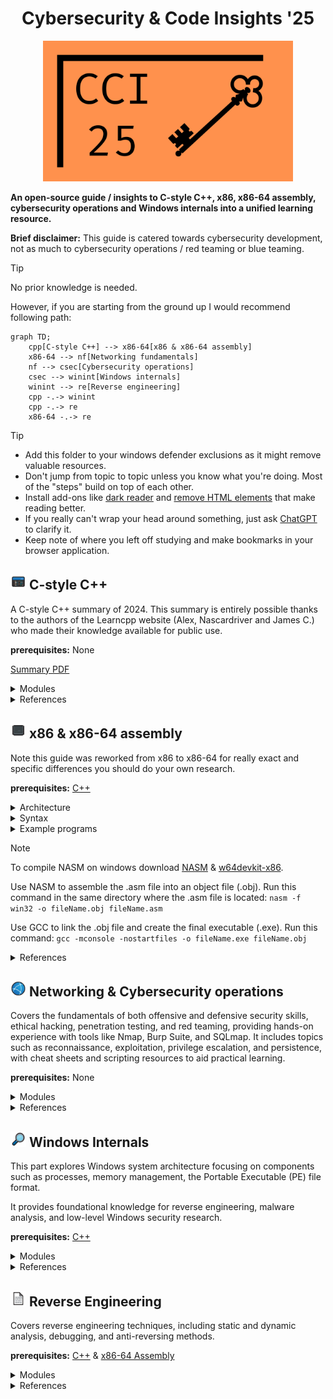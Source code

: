 <h1 align="center">Cybersecurity & Code Insights '25</h1>

<p align="center">
  <img src="/Images/Banner.png" alt="Banner" width="400">
</p>

**An open-source guide / insights to C-style C++, x86, x86-64 assembly, cybersecurity operations and Windows internals into a unified learning resource.**

**Brief disclaimer:** This guide is catered towards cybersecurity development, not as much to cybersecurity operations / red teaming or blue teaming.

> [!TIP]
>  No prior knowledge is needed.
>
> However, if you are starting from the ground up I would recommend following path:

```mermaid
graph TD;
	cpp[C-style C++] --> x86-64[x86 & x86-64 assembly]
	x86-64 --> nf[Networking fundamentals]
    nf --> csec[Cybersecurity operations]
	csec --> winint[Windows internals]
	winint --> re[Reverse engineering]
	cpp -.-> winint
	cpp -.-> re
	x86-64 -.-> re
```

> [!TIP]
> - Add this folder to your windows defender exclusions as it might remove valuable resources.
> - Don't jump from topic to topic unless you know what you're doing. Most of the "steps" build on top of each other.
> - Install add-ons like [dark reader](https://darkreader.org/) and [remove HTML elements](https://chromewebstore.google.com/detail/remove-html-elements/enegojdnkeicfoiknhfjaedhlckeahmf?hl=en&pli=1) that make reading better.
> - If you really can't wrap your head around something, just ask [ChatGPT](https://chatgpt.com/) to clarify it.
> - Keep note of where you left off studying and make bookmarks in your browser application.

## <img src="/Images/cpp.png" alt="C++ logo" width="25"/> C-style C++
A C-style C++ summary of 2024. This summary is entirely possible thanks to the authors of the Learncpp website (Alex, Nascardriver and James C.) who made their knowledge available for public use.

**prerequisites:** None

[Summary PDF](/Programming_Foundations/Cpp/C-Style_CPP_24.pdf)

<details>
<summary> Modules </summary>

- Keywords
- Introduction / Getting started
- Basics
- Functions and files
- Debugging
- Fundamental data types
- Constants and strings
- Operators
- Bit manipulation
- Scope, duration & linkage
- Control flow
- Error detection and handling
- Type conversion, type aliases & type deduction
- Function overloading & function templates
- Compound types: References and pointers
- Compound types: Enums and structs
- Summary intermezzo
- C-style: Arrays & strings
- Dynamic allocation
- Functions

</details>

<details>
<summary> References </summary>

- [cppreference](https://en.cppreference.com/w/)
- [cplusplus reference](https://cplusplus.com/reference/)
- [W3Schools DSA Intro](https://www.w3schools.com/dsa/dsa_intro.php)
- [hackingcpp cheat sheets](https://hackingcpp.com/cpp/cheat_sheets.html)

</details>

## <img src="/Images/ASM.png" alt="ASM logo" width="25"/> x86 & x86-64 assembly
Note this guide was reworked from x86 to x86-64 for really exact and specific differences you should do your own research.

**prerequisites:** [C++](/readme.md#c-style-c)

<details>
<summary> Architecture </summary>

1. [Intro](/Programming_Foundations/Assembly/Architecture/Intro.md)
2. [x86 Architecture](/Programming_Foundations/Assembly/Architecture/Architecture.md)
3. [Modes of operation](/Programming_Foundations/Assembly/Architecture/Operating_Modes.md)
4. [Memory](/Programming_Foundations/Assembly/Architecture/Memory.md)
5. [CPU Registers](/Programming_Foundations/Assembly/Architecture/CPU_Registers.md)
6. [E Flags](/Programming_Foundations/Assembly/Architecture/E_Flags.md)
7. [Word Sizes](/Programming_Foundations/Assembly/Architecture/Sizes.md)
8. [The Stack](/Programming_Foundations/Assembly/Architecture/Call_Stack.md)
9. [Calling Conventions](/Programming_Foundations/Assembly/Architecture/Calling_Conventions.md)
10. [Instructions / Opcodes](/Programming_Foundations/Assembly/Architecture/Instructions.md)

</details>

<details>
<summary> Syntax </summary>

1. [Directives](/Programming_Foundations/Assembly/Architecture/Directives.md)
2. [Instructions](/Programming_Foundations/Assembly/Architecture/Instructions.md)
3. [Radix characters](/Programming_Foundations/Assembly/Architecture/Radix_Chars.md)
4. [Character constants](/Programming_Foundations/Assembly/Architecture/Character_Constants.md)
5. [Reserved words](/Programming_Foundations/Assembly/Architecture/Reserved_words.md)
6. [Identifiers](/Programming_Foundations/Assembly/Architecture/Identifiers.md)
7. [Declaring variables](/Programming_Foundations/Assembly/Architecture/Declaring_Variables.md)
8. [Operator precedence](/Programming_Foundations/Assembly/Architecture/Operator_Presedence.md)

</details>

<details>
<summary> Example programs </summary>

- [Example masm program](/Programming_Foundations/Assembly/Examples/hello_world.asm)
- [Example nasm program](/Programming_Foundations/Assembly/Examples/hello_world_nasm.asm)

</details>

> [!NOTE]
> To compile NASM on windows download [NASM](https://www.nasm.us/) & [w64devkit-x86](https://github.com/skeeto/w64devkit/releases/tag/v2.0.0).
> 
> Use NASM to assemble the .asm file into an object file (.obj). Run this command in the same directory where the .asm file is located:
> ```nasm -f win32 -o fileName.obj fileName.asm```
>
> Use GCC to link the .obj file and create the final executable (.exe). Run this command:
> ```gcc -mconsole -nostartfiles -o fileName.exe fileName.obj```

<details>
<summary> References </summary>

- [Godbolt Compiler Explorer](https://godbolt.org/)
- [JLearn PH's MASM32 assembly programming playlist](https://www.youtube.com/playlist?list=PLE6kld48wGGPEq1mDnFVfbLZ81gcP3nJj)
- [MASM reference](https://learn.microsoft.com/en-us/cpp/assembler/masm/microsoft-macro-assembler-reference?view=msvc-170) for more information on x86 assembly in MASM32.
- [x86 and amd64 instruction reference](https://www.felixcloutier.com/x86/) for more information on x86 instructions.
- [Malwareunicorn's instruction searcher](https://malwareunicorn.org/x86)
- [Tutorialspoint Nasm assembly](https://www.tutorialspoint.com/assembly_programming/index.htm)
- [Davy Wybiral's intro to x86 assembly language playlist](https://www.youtube.com/playlist?list=PLmxT2pVYo5LB5EzTPZGfFN0c2GDiSXgQe)
- [OliveStem's x86 assembly with NASM playlist](https://www.youtube.com/playlist?list=PL2EF13wm-hWCoj6tUBGUmrkJmH1972dBB)
- [ost2.fyi's Architecture 2001: x86-64 OS Internals](https://p.ost2.fyi/courses/course-v1:OpenSecurityTraining2+Arch2001_x86-64_OS_Internals+2021_v1/about)
- [asmtutor](https://asmtutor.com/)

</details>


## <img src="/Images/Network.png" alt="Network logo" width="25"/> Networking & Cybersecurity operations
Covers the fundamentals of both offensive and defensive security skills, ethical hacking, penetration testing, and red teaming, providing hands-on experience with tools like Nmap, Burp Suite, and SQLmap. It includes topics such as reconnaissance, exploitation, privilege escalation, and persistence, with cheat sheets and scripting resources to aid practical learning.

**prerequisites:** None

<details>
<summary> Modules </summary>

<details>
<summary> Fundamentals & general info </summary>

1. [Pentesting Fundamentals](/Cybersecurity_Operations/General/PentestingFundamentals.md)
2. [Principles of Security](/Cybersecurity_Operations/General/SecurityPrinciples.md)
3. [Red teaming fundamentals](/Cybersecurity_Operations/General/RTFundamentals.md)
4. [Red teaming engagements](/Cybersecurity_Operations/General/RTEngagements)
5. [Governance & Regulation](/Cybersecurity_Operations/General/Governance%26Regulation.md)

</details>

<details>
<summary> Cheat Sheets </summary>

1. [Networking](/Cybersecurity_Operations/Cheat%20Sheets/Networking.md)
2. [Linux](/Cybersecurity_Operations/Cheat%20Sheets/Linux.md)
3. [Windows](/Cybersecurity_Operations/Cheat%20Sheets/Windows.md)
4. [Windows CLI](/Cybersecurity_Operations/Cheat%20Sheets/WindowsCLI.md)
5. [Cryptography](/Cybersecurity_Operations/Cheat%20Sheets/Cryptography.md)
6. [Vulnerabilities](/Cybersecurity_Operations/Cheat%20Sheets/Vulnerabilities.md)

</details>

<details>
<summary> Planning & Recon </summary>

1. [Planning](/Cybersecurity_Operations/Planning%20%26%20Recon/Planning.md)
2. [Recon](/Cybersecurity_Operations/Planning%20%26%20Recon/Recon.md)

</details>

<details>
<summary> Scanning </summary>

1. [Nmap](/Cybersecurity_Operations/Scanning/Nmap.md)
2. [Directory Scanners](/Cybersecurity_Operations/Scanning/DirectoryScanners.md)
3. [SQLmap](/Cybersecurity_Operations/Scanning/SQLmap.md)

</details>

<details>
<summary> Gaining Access </summary>

1. [Web Enumeration](/Cybersecurity_Operations/Gaining%20Access/WebEnum.md)
2. [OWASP Top 10](/Cybersecurity_Operations/Gaining%20Access/OWASP10.md)
3. [Exploitation](/Cybersecurity_Operations/Gaining%20Access/Exploitation.md)
4. [Phishing](/Cybersecurity_Operations/Gaining%20Access/Phishing.md)

</details>

<details>
<summary> Tools used to gain access </summary>

1. [Burpsuite](/Cybersecurity_Operations/Gaining%20Access/Burpsuite.md)
2. [Hydra](/Cybersecurity_Operations/Gaining%20Access/Hydra.md)

</details>

<details>
<summary> Maintaining Access </summary>

1. [Shells](/Cybersecurity_Operations/Maintaining%20Access/Shells.md)
2. [Linux privilege escalation](/Cybersecurity_Operations/Maintaining%20Access/LinPrivesc.md)
3. [Windows privilege escalation](/Cybersecurity_Operations/Maintaining%20Access/WinPrivesc.md)
4. [Windows persistence](/Cybersecurity_Operations/Maintaining%20Access/WinPersistence.md)

</details>

<details>
<summary> Analysis </summary>

1. [CAPA](/Analysis/CAPA.md)
2. [REMnux & FlareVM](/Cybersecurity_Operations/Analysis/REMnux&FlareVM.md)
3. [Malware analysis and reverse engineering](/readme.md#reverse-engineering)

</details>

<details>
<summary> Scripting </summary>

1. [Python for pentesters](/Cybersecurity_Operations/Scripting/PythonForPentesters.md)

</details>

</details>

<details>
<summary> References </summary>

- [TryHackMe](https://tryhackme.com/)
- [A-Z Index of the Linux command line: bash + utilities](https://ss64.com/bash/)
- [IANA's Service Name and Transport Protocol Port Number Registry](https://www.iana.org/assignments/service-names-port-numbers/service-names-port-numbers.xhtml)

</details>

## <img src="/Images/Windows.png" alt="Windows logo" width="25"/> Windows Internals
This part explores Windows system architecture focusing on components such as processes, memory management, the Portable Executable (PE) file format.

It provides foundational knowledge for reverse engineering, malware analysis, and low-level Windows security research.

**prerequisites:** [C++](/readme.md#c-style-c)

<details>
<summary> Modules </summary>

1. [Windows Internals Overview](/Windows_Internals/Internals.md)
2. [Memory](/Windows_Internals/Memory.md)
3. [PE file format](/Windows_Internals/PE.md)
4. [Introduction to API's](/Windows_Internals/API.md)
5. [Windows API](/Windows_Internals/Windows_API.md)

</details>

<!--Syscalls? Drivers, sockets?-->

<details>
<summary> References </summary>

- [Pavel Yosifovich's windows internals](https://scorpiosoftware.net/)
- [Pavel Yosifovich's youtube channel](https://www.youtube.com/@zodiacon)
- [0xRick's dive into PE file format](https://0xrick.github.io/)
- [Empyreal96's info depot](https://empyreal96.github.io/nt-info-depot/index.html)
- [Alex Ionescu's blog](https://www.alex-ionescu.com/)
- [Duncan Ogilvie's internals crash course](https://www.youtube.com/watch?v=I_nJltUokE0)
- [Alexander Sotirov's internals talk](https://www.youtube.com/watch?v=vz15OqiYYXo&t=194s)
- [Crow's malware development playlist](https://www.youtube.com/playlist?list=PL_z_ep2nxC57sHAlCcvvaYRrpdMIQXri1)
- [Red Team Notes on reversing, forensics & misc](https://www.ired.team/miscellaneous-reversing-forensics/windows-kernel-internals)
- [Rexir's Windows Internals Videos](https://www.youtube.com/playlist?list=PLt9cUwGw6CYF6Kj19mBZpfhQPsRIC5vGl)
- [TheSourceLens's Windows Internals part 1 playlist](https://www.youtube.com/playlist?list=PLhx7-txsG6t5i-kIZ_hwJSgZrnka4GXvn)
- [Nir Lichtman's diving into windows internals playlist](https://www.youtube.com/playlist?list=PL0tgH22U2S3G2QpiK-Q1wKW_Fe-Wiu7JS)
- [Geoff Chappell](https://www.geoffchappell.com/index.htm?ta=5)
- [Alex Ionescu's ReactOS](https://doxygen.reactos.org/index.html)
- [Programming reference for the Win32 API](https://learn.microsoft.com/en-us/windows/win32/api/)
- [ost2.fyi](https://p.ost2.fyi/courses)
- [mr.d0x's malapi list](https://malapi.io/)

</details>

## <img src="/Images/Hexadecimal.png" alt="RE logo" width="25"/> Reverse Engineering
Covers reverse engineering techniques, including static and dynamic analysis, debugging, and anti-reversing methods.

**prerequisites:** [C++](/readme.md#c-style-c) & [x86-64 Assembly](/readme.md#x86--x86-64-assembly)

<details>
<summary> Modules </summary>

1. [Intro to (malware) analysis](/Reverse_Engineering/Intro.md)
2. [Understand PE header files](/Windows_Internals/PE.md)
3. [Basic static analysis](/Reverse_Engineering/Basic_static.md)
4. [Advanced static analysis](/Reverse_Engineering/Advanced_static.md)
5. [Basic dynamic analysis](/Reverse_Engineering/Dynamic.md)
6. [Dynamic analysis: Debugging](/Reverse_Engineering/Dynamic_debugging.md)
7. [Anti-reverse engineering](/Reverse_Engineering/Anti_reversing.md)

</details>

<details>
<summary> References </summary>

- [TryHackMe](https://tryhackme.com/)
- [jstrosch's learning reverse engineering repo](https://github.com/jstrosch/learning-reverse-engineering)
- [Dr Josh Stroschein - The Cyber Yeti youtube channel](https://www.youtube.com/@jstrosch/playlists)
- [Godbolt Compiler Explorer](https://godbolt.org/)
- [Programming reference for the Win32 API](https://learn.microsoft.com/en-us/windows/win32/api/)
- [FLARE VM](https://github.com/mandiant/flare-vm)
- [REMnux](https://github.com/REMnux)
- [FLOSS](https://github.com/mandiant/flare-floss)
- [Reverse Engineering Resources-Beginners to intermediate Guide/Links](https://bbinfosec.medium.com/reverse-engineering-resources-beginners-to-intermediate-guide-links-f64c207505ed)
- [ost2.fyi](https://p.ost2.fyi/courses)
- [0xZ0F's Reverse Engineering Course repo](https://github.com/0xZ0F/Z0FCourse_ReverseEngineering)
- [wtsxDev's list of reverse engineering resources](https://github.com/wtsxDev/reverse-engineering)
- [Malwareunicorn's workshops](https://malwareunicorn.org/#/workshops)

</details>

<!--
## <img src="/Images/Unlock.png" alt="ED logo" width="25"/> Windows Exploit Development
Work in progress...

<details>
<summary> Modules </summary>
</details>

<details>
<summary> References </summary>
</details>

### Tooling
1. Introduction to Windows API (win32 API
2. Cheat engine
3. ReClass.NET
4. IDA pro
5. Sysinternals tools
6. Sysmon

### Exploit development
1. Basics
2. ROP
3. BufferOverflow
4. Memory corruption
5. Shellcoding

### Anti-analysis
1. Anti-Disassembly
2. Anti-Debugging
3. Game Integrity Checks
4. Obfuscation
5. Packers and unpacking
6. Bypassing Anti-Tamper technology
-->
